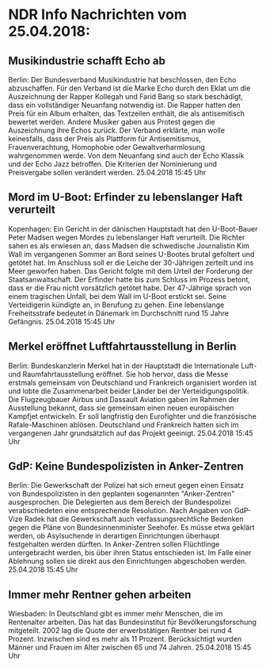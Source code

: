 # NDR Info Nachrichten vom 25.04.2018:


## Musikindustrie schafft Echo ab
Berlin: Der Bundesverband Musikindustrie hat beschlossen, den Echo abzuschaffen. Für den Verband ist die Marke Echo durch den Eklat um die Auszeichnung der Rapper Kollegah und Farid Bang so stark beschädigt, dass ein vollständiger Neuanfang notwendig ist. Die Rapper hatten den Preis für ein Album erhalten, das Textzeilen enthält, die als antisemitisch bewertet werden. Andere Musiker gaben aus Protest gegen die Auszeichnung ihre Echos zurück. Der Verband erklärte, man wolle keinesfalls, dass der Preis als Plattform für Antisemitismus, Frauenverachtung, Homophobie oder Gewaltverharmlosung wahrgenommen werde. Von dem Neuanfang sind auch der Echo Klassik und der Echo Jazz betroffen. Die Kriterien der Nominierung und Preisvergabe sollen verändert werden. 25.04.2018 15:45 Uhr 

## Mord im U-Boot: Erfinder zu lebenslanger Haft verurteilt
Kopenhagen: Ein Gericht in der dänischen Hauptstadt hat den U-Boot-Bauer Peter Madsen wegen Mordes zu lebenslanger Haft verurteilt. Die Richter sahen es als erwiesen an, dass Madsen die schwedische Journalistin Kim Wall im vergangenen Sommer an Bord seines U-Bootes brutal gefoltert und getötet hat. Im Anschluss soll er die Leiche der 30-Jährigen zerteilt und ins Meer geworfen haben. Das Gericht folgte mit dem Urteil der Forderung der Staatsanwaltschaft. Der Erfinder hatte bis zum Schluss im Prozess betont, dass er die Frau nicht vorsätzlich getötet habe. Der 47-Jährige sprach von einem tragischen Unfall, bei dem Wall im U-Boot erstickt sei. Seine Verteidigerin kündigte an, in Berufung zu gehen. Eine lebenslange Freiheitsstrafe bedeutet in Dänemark im Durchschnitt rund 15 Jahre Gefängnis. 25.04.2018 15:45 Uhr 

## Merkel eröffnet Luftfahrtausstellung in Berlin
Berlin:	Bundeskanzlerin Merkel hat in der Hauptstadt die Internationale Luft- und Raumfahrtausstellung eröffnet. Sie hob hervor, dass die Messe erstmals gemeinsam von Deutschland und Frankreich organisiert worden ist und lobte die Zusammenarbeit beider Länder bei der Verteidigungspolitik. Die Flugzeugbauer Airbus und Dassault Aviation gaben im Rahmen der Ausstellung bekannt, dass sie gemeinsam einen neuen europäischen Kampfjet entwickeln. Er soll langfristig den Eurofighter und die französische Rafale-Maschinen ablösen. Deutschland und Frankreich hatten sich im vergangenen Jahr grundsätzlich auf das Projekt geeinigt. 25.04.2018 15:45 Uhr 

## GdP: Keine Bundespolizisten in Anker-Zentren
Berlin: Die Gewerkschaft der Polizei hat sich erneut gegen einen Einsatz von Bundespolizisten in den geplanten sogenannten "Anker-Zentren" ausgesprochen. Die Delegierten aus dem Bereich der Bundespolizei verabschiedeten eine entsprechende Resolution. Nach Angaben von GdP-Vize Radek hat die Gewerkschaft auch verfassungsrechtliche Bedenken gegen die Pläne von Bundesinnenminister Seehofer. Es müsse etwa geklärt werden, ob Asylsuchende in derartigen Einrichtungen überhaupt festgehalten werden dürften. In Anker-Zentren sollen Flüchtlinge untergebracht werden, bis über ihren Status entschieden ist. Im  Falle einer Ablehnung sollen sie direkt aus den Einrichtungen abgeschoben werden. 25.04.2018 15:45 Uhr 

## Immer mehr Rentner gehen arbeiten
Wiesbaden: In Deutschland gibt es immer mehr Menschen, die im Rentenalter arbeiten. Das hat das Bundesinstitut für Bevölkerungsforschung mitgeteilt. 2002 lag die Quote der erwerbstätigen Rentner bei rund 4 Prozent. Inzwischen sind es mehr als 11 Prozent. Berücksichtigt wurden Männer und Frauen im Alter zwischen 65 und 74 Jahren. 25.04.2018 15:45 Uhr 
